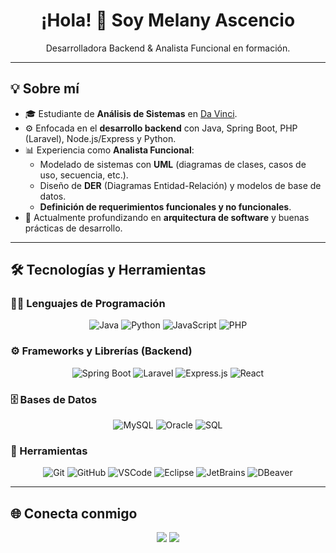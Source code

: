 <h1 align="center">¡Hola! 👋 Soy Melany Ascencio</h1>
<p align="center">
Desarrolladora Backend & Analista Funcional en formación.
</p>

---

## 💡 Sobre mí  
- 🎓 Estudiante de **Análisis de Sistemas** en [Da Vinci](https://davinci.edu.ar/).  
- ⚙️ Enfocada en el **desarrollo backend** con Java, Spring Boot, PHP (Laravel), Node.js/Express y Python.  
- 📊 Experiencia como **Analista Funcional**:  
  - Modelado de sistemas con **UML** (diagramas de clases, casos de uso, secuencia, etc.).  
  - Diseño de **DER** (Diagramas Entidad-Relación) y modelos de base de datos.  
  - **Definición de requerimientos funcionales y no funcionales**.  
- 🌱 Actualmente profundizando en **arquitectura de software** y buenas prácticas de desarrollo.  

---

## 🛠️ Tecnologías y Herramientas  

### 👨‍💻 Lenguajes de Programación  
<p align="center">
  <img alt="Java" src="https://img.shields.io/badge/Java-%23007396.svg?style=plastic&logo=java&logoColor=white"/>
  <img alt="Python" src="https://img.shields.io/badge/Python-%2314354C.svg?style=plastic&logo=python&logoColor=white"/>
  <img alt="JavaScript" src="https://img.shields.io/badge/JavaScript-%23F7DF1E.svg?style=plastic&logo=javascript&logoColor=black"/>
  <img alt="PHP" src="https://img.shields.io/badge/PHP-%23777BB4.svg?style=plastic&logo=php&logoColor=white"/>
</p>

### ⚙️ Frameworks y Librerías (Backend)  
<p align="center">
  <img alt="Spring Boot" src="https://img.shields.io/badge/SpringBoot-%236DB33F.svg?style=plastic&logo=springboot&logoColor=white"/>
  <img alt="Laravel" src="https://img.shields.io/badge/Laravel-%23FF2D20.svg?style=plastic&logo=laravel&logoColor=white"/>
  <img alt="Express.js" src="https://img.shields.io/badge/Express.js-%23404d59.svg?style=plastic&logo=express&logoColor=white"/>
  <img alt="React" src="https://img.shields.io/badge/React-%2361DAFB.svg?style=plastic&logo=react&logoColor=black"/>
</p>

### 🗄️ Bases de Datos  
<p align="center">
  <img alt="MySQL" src="https://img.shields.io/badge/MySQL-%234479A1.svg?style=plastic&logo=mysql&logoColor=white"/>
  <img alt="Oracle" src="https://img.shields.io/badge/Oracle-%23F80000.svg?style=plastic&logo=oracle&logoColor=white"/>
  <img alt="SQL" src="https://img.shields.io/badge/SQL-%230074C1.svg?style=plastic&logo=sqlite&logoColor=white"/>
</p>

### 🔧 Herramientas  
<p align="center">
  <img alt="Git" src="https://img.shields.io/badge/Git-%23F05033.svg?style=plastic&logo=git&logoColor=white"/>
  <img alt="GitHub" src="https://img.shields.io/badge/GitHub-%23181717.svg?style=plastic&logo=github&logoColor=white"/>
  <img alt="VSCode" src="https://img.shields.io/badge/VS%20Code-0078d7.svg?style=plastic&logo=visual-studio-code&logoColor=white"/>
  <img alt="Eclipse" src="https://img.shields.io/badge/Eclipse-%232C2255.svg?style=plastic&logo=eclipse&logoColor=white"/>
  <img alt="JetBrains" src="https://img.shields.io/badge/JetBrains-%23000000.svg?style=plastic&logo=jetbrains&logoColor=white"/>
  <img alt="DBeaver" src="https://img.shields.io/badge/DBeaver-%233D4D5D.svg?style=plastic&logo=dbeaver&logoColor=white"/>
</p>

---

## 🌐 Conecta conmigo  
<p align="center">
  <a href="mailto:melanyascencio908@gmail.com"><img src="https://img.shields.io/badge/Gmail-%23EA4335.svg?style=plastic&logo=gmail&logoColor=white"/></a>
  <a href="https://www.linkedin.com/in/melany-ascencio"><img src="https://img.shields.io/badge/LinkedIn-%230A66C2.svg?style=plastic&logo=linkedin&logoColor=white"/></a>
</p>
